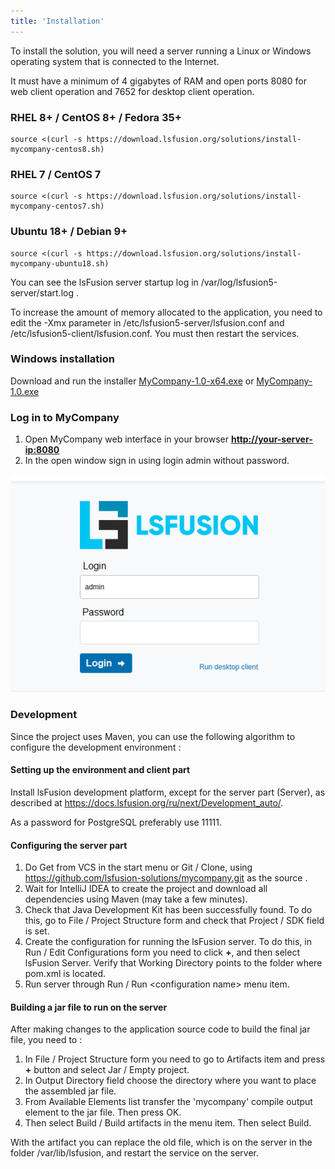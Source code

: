 ```yaml
---
title: 'Installation'
---
```


To install the solution, you will need a server running a Linux or Windows operating system that is connected to the Internet.

It must have a minimum of 4 gigabytes of RAM and open ports 8080 for web client operation and 7652 for desktop client operation.

### RHEL 8+ / CentOS 8+ / Fedora 35+
```
source <(curl -s https://download.lsfusion.org/solutions/install-mycompany-centos8.sh)
```

### RHEL 7 / CentOS 7
```
source <(curl -s https://download.lsfusion.org/solutions/install-mycompany-centos7.sh)
```

### Ubuntu 18+ / Debian 9+
```
source <(curl -s https://download.lsfusion.org/solutions/install-mycompany-ubuntu18.sh)
```

You can see the lsFusion server startup log in /var/log/lsfusion5-server/start.log .

To increase the amount of memory allocated to the application, you need to edit the -Xmx parameter in /etc/lsfusion5-server/lsfusion.conf and /etc/lsfusion5-client/lsfusion.conf. You must then restart the services.

### Windows installation

Download and run the installer [MyCompany-1.0-x64.exe](https://download.lsfusion.org/solutions/MyCompany-1.0-x64.exe) or [MyCompany-1.0.exe](https://download.lsfusion.org/solutions/MyCompany-1.0.exe)

### Log in to MyCompany

1.  Open MyCompany web interface in your browser **<u><http://your-server-ip:8080></u>**
2.  In the open window sign in using login admin without password.

![](images/Installation_1.png)

### Development

Since the project uses Maven, you can use the following algorithm to configure the development environment :

#### Setting up the environment and client part

Install lsFusion development platform, except for the server part (Server), as described at https://docs.lsfusion.org/ru/next/Development_auto/.

As a password for PostgreSQL preferably use 11111.

#### Configuring the server part

1. Do Get from VCS in the start menu or Git / Clone, using https://github.com/lsfusion-solutions/mycompany.git as the source .
2. Wait for IntelliJ IDEA to create the project and download all dependencies using Maven (may take a few minutes).
3. Check that Java Development Kit has been successfully found. To do this, go to File / Project Structure form and check that Project / SDK field is set.
4. Create the configuration for running the lsFusion server. To do this, in Run / Edit Configurations form you need to click **+**, and then select lsFusion Server. Verify that Working Directory points to the folder where pom.xml is located.
5. Run server through Run / Run <configuration name\> menu item.

#### Building a jar file to run on the server

After making changes to the application source code to build the final jar file, you need to :

1. In File / Project Structure form you need to go to Artifacts item and press **+** button and select Jar / Empty project.
2. In Output Directory field choose the directory where you want to place the assembled jar file.
3. From Available Elements list transfer the 'mycompany' compile output element to the jar file. Then press OK.
4. Then select Build / Build artifacts in the menu item. Then select Build.

With the artifact you can replace the old file, which is on the server in the folder /var/lib/lsfusion, and restart the service on the server.